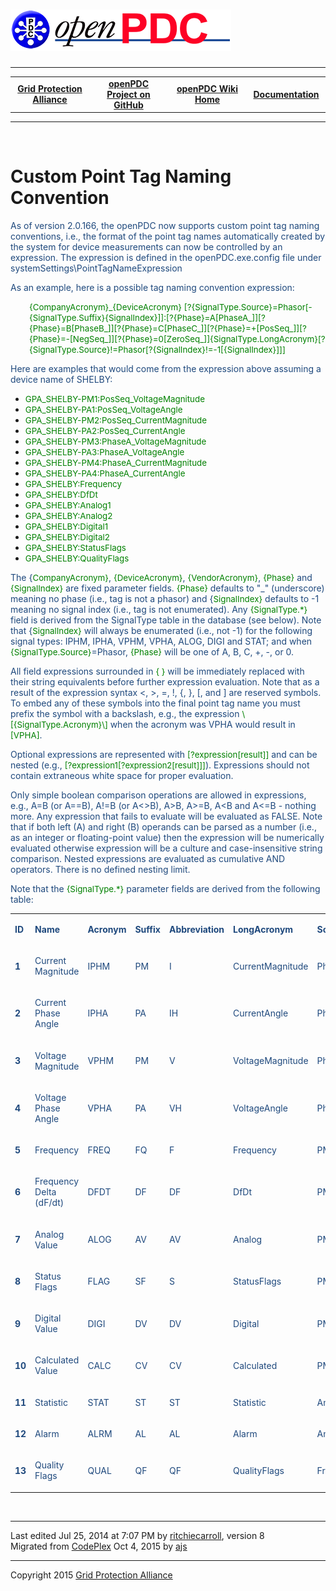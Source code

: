 <HTML>
<html lang="en" xmlns="http://www.w3.org/1999/xhtml">
<head>
<meta charset="utf-8" />
</head>
<body>
<!--HtmlToGmd.Body-->
<h1><a href="https://github.com/GridProtectionAlliance/openPDC/tree/master/Source/Documentation/wiki/openPDC_Home.md"><img src="https://github.com/GridProtectionAlliance/openPDC/blob/master/Source/Documentation/wiki/openPDC_Logo.png" alt="The Open Source Phasor Data Concentrator" /></a></h1>
<hr />
<div id="NavigationMenu">
<table style="width: 100%; border-collapse: collapse; border: 0px solid gray;">
<tr>
<td style="width: 25%; text-align:center;"><b><a href="http://www.gridprotectionalliance.org">Grid Protection Alliance</a></b></td>
<td style="width: 25%; text-align:center;"><b><a href="https://github.com/GridProtectionAlliance/openPDC">openPDC Project on GitHub</a></b></td>
<td style="width: 25%; text-align:center;"><b><a href="https://github.com/GridProtectionAlliance/openPDC/tree/master/Source/Documentation/wiki/openPDC_Home.md">openPDC Wiki Home</a></b></td>
<td style="width: 25%; text-align:center;"><b><a href="https://github.com/GridProtectionAlliance/openPDC/tree/master/Source/Documentation/wiki/openPDC_Documentation_Home.md">Documentation</a></b></td>
</tr>
</table>
</div>
<hr />
<!--/HtmlToGmd.Body-->
<div class="WikiContent">
<div class="wikidoc">
<p>&nbsp;</p>
<h1>Custom Point Tag Naming Convention</h1>
<p><span style="color:#1f497d">As of version 2.0.166, the openPDC now supports custom point tag naming conventions, i.e., the format of the point tag names automatically created by the system for device measurements can now be controlled by an expression.&nbsp;The
 expression is defined in the openPDC.exe.config file under systemSettings\PointTagNameExpression</span></p>
<p><span style="color:#1f497d">As an example, here is a possible tag naming convention expression:</span></p>
<p style="padding-left:30px"><span style="font-size:10pt; color:green">{CompanyAcronym}_{DeviceAcronym}</span>
<span style="font-size:10pt; color:green">[?{SignalType.Source}=Phasor[-{SignalType.Suffix}{SignalIndex}]]:[?{Phase}=A[PhaseA_]][?{Phase}=B[PhaseB_]][?{Phase}=C[PhaseC_]][?{Phase}=&#43;[PosSeq_]][?{Phase}=-[NegSeq_]][?{Phase}=0[ZeroSeq_]]{SignalType.LongAcronym}[?{SignalType.Source}!=Phasor[?{SignalIndex}!=-1[{SignalIndex}]]]</span></p>
<p><span style="color:#1f497d">Here are examples that would come from the expression above assuming a device name of SHELBY:</span></p>
<ul>
<li><span style="font-size:10pt; color:green">GPA_SHELBY-PM1:PosSeq_VoltageMagnitude</span>
</li><li><span style="font-size:10pt; color:green">GPA_SHELBY-PA1:PosSeq_VoltageAngle</span>
</li><li><span style="font-size:10pt; color:green">GPA_SHELBY-PM2:PosSeq_CurrentMagnitude</span>
</li><li><span style="font-size:10pt; color:green">GPA_SHELBY-PA2:PosSeq_CurrentAngle</span>
</li><li><span style="font-size:10pt; color:green">GPA_SHELBY-PM3:PhaseA_VoltageMagnitude</span>
</li><li><span style="font-size:10pt; color:green">GPA_SHELBY-PA3:PhaseA_VoltageAngle</span>
</li><li><span style="font-size:10pt; color:green">GPA_SHELBY-PM4:PhaseA_CurrentMagnitude</span>
</li><li><span style="font-size:10pt; color:green">GPA_SHELBY-PA4:PhaseA_CurrentAngle</span>
</li><li><span style="font-size:10pt; color:green">GPA_SHELBY:Frequency</span> </li><li><span style="font-size:10pt; color:green">GPA_SHELBY:DfDt</span> </li><li><span style="font-size:10pt; color:green">GPA_SHELBY:Analog1</span> </li><li><span style="font-size:10pt; color:green">GPA_SHELBY:Analog2</span> </li><li><span style="font-size:10pt; color:green">GPA_SHELBY:Digital1</span> </li><li><span style="font-size:10pt; color:green">GPA_SHELBY:Digital2</span> </li><li><span style="font-size:10pt; color:green">GPA_SHELBY:StatusFlags</span> </li><li><span style="font-size:10pt; color:green">GPA_SHELBY:QualityFlags</span> </li></ul>
<p><span style="color:#1f497d">The {</span><span style="font-size:10pt; color:green">CompanyAcronym}</span><span style="color:#1f497d">,
</span><span style="font-size:10pt; color:green">{DeviceAcronym}</span><span style="color:#1f497d">,
</span><span style="font-size:10pt; color:green">{VendorAcronym}</span><span style="color:#1f497d">,
</span><span style="font-size:10pt; color:green">{Phase}</span><span style="color:#1f497d"> and
</span><span style="font-size:10pt; color:green">{SignalIndex}</span><span style="color:#1f497d"> are fixed parameter fields.
</span><span style="font-size:10pt; color:green">{Phase}</span><span style="color:#1f497d"> defaults to &quot;_&quot; (underscore) meaning no phase (i.e., tag is not a phasor) and {</span><span style="font-size:10pt; color:green">SignalIndex}</span><span style="color:#1f497d">
 defaults to -1 meaning no signal index (i.e., tag is not enumerated). Any </span>
<span style="font-size:10pt; color:green">{SignalType.*} </span><span style="color:#1f497d">field is derived from the SignalType table in the database (see below). Note that {</span><span style="font-size:10pt; color:green">SignalIndex}</span><span style="color:#1f497d">
 will always be enumerated (i.e., not -1) for the following signal types: IPHM, IPHA, VPHM, VPHA, ALOG, DIGI and STAT; and when
</span><span style="font-size:10pt; color:green">{SignalType.Source}</span><span style="color:#1f497d">=Phasor,
</span><span style="font-size:10pt; color:green">{Phase}</span><span style="color:#1f497d"> will be one of A, B, C, &#43;, -, or 0.</span></p>
<p><span style="color:#1f497d">All field expressions surrounded in&nbsp;</span><span style="font-size:10pt; color:green">{&nbsp;}
</span><span style="color:#1f497d">will be immediately replaced with their string equivalents before further expression evaluation. Note that as a result of the expression syntax &lt;, &gt;, =, !, {, }, [, and ] are reserved symbols. To embed any of these symbols
 into the final point tag name you must prefix the symbol with a backslash, e.g., the expression
</span><span style="font-size:10pt; color:green">\[{SignalType.Acronym}\] </span>
<span style="color:#1f497d">when the acronym was VPHA would result in </span><span style="font-size:10pt; color:green">[VPHA]</span><span style="color:#1f497d">.</span></p>
<p><span style="color:#1f497d">Optional expressions are represented with </span><span style="font-size:10pt; color:green">[?expression[result]]</span><span style="color:#1f497d"> and can be nested (e.g.,
<span style="font-size:10pt; color:green">[?expression1[<font size="2" color="#008000">?expression2[result]</font>]]</span>). Expressions should not contain extraneous white space for proper evaluation.</span></p>
<p><span style="color:#1f497d">Only simple boolean comparison operations are allowed in expressions, e.g., A=B (or A==B), A!=B (or A&lt;&gt;B), A&gt;B, A&gt;=B, A&lt;B and A&lt;=B - nothing more. Any expression that fails to evaluate will be evaluated as FALSE.
 Note that if both left (A) and right (B) operands can be parsed as a number (i.e., as an integer or floating-point value) then the expression will be numerically evaluated otherwise expression will be a culture and case-insensitive string comparison. Nested
 expressions are evaluated as cumulative AND operators. There is no defined nesting limit.</span></p>
<p><span style="color:#1f497d">Note that the </span><span style="font-size:10pt; color:green">{SignalType.*}</span><span style="color:#1f497d"> parameter fields are derived from the following table:</span></p>
<table width="769">
<tbody>
<tr>
<td width="36">
<p><strong><span style="color:#1f497d">ID</span></strong></p>
</td>
<td width="169">
<p><strong><span style="color:#1f497d">Name</span></strong></p>
</td>
<td width="77">
<p><strong><span style="color:#1f497d">Acronym</span></strong></p>
</td>
<td width="57">
<p><strong><span style="color:#1f497d">Suffix</span></strong></p>
</td>
<td width="101">
<p><strong><span style="color:#1f497d">Abbreviation</span></strong></p>
</td>
<td width="136">
<p><strong><span style="color:#1f497d">LongAcronym</span></strong></p>
</td>
<td width="64">
<p><strong><span style="color:#1f497d">Source</span></strong></p>
</td>
<td width="126">
<p><strong><span style="color:#1f497d">EngineeringUnits</span></strong></p>
</td>
</tr>
<tr>
<td width="36">
<p><strong><span style="color:#1f497d">1</span></strong></p>
</td>
<td width="169">
<p><span style="color:#1f497d">Current Magnitude</span></p>
</td>
<td width="77">
<p><span style="color:#1f497d">IPHM</span></p>
</td>
<td width="57">
<p><span style="color:#1f497d">PM</span></p>
</td>
<td width="101">
<p><span style="color:#1f497d">I</span></p>
</td>
<td width="136">
<p><span style="color:#1f497d">CurrentMagnitude</span></p>
</td>
<td width="64">
<p><span style="color:#1f497d">Phasor</span></p>
</td>
<td width="126">
<p><span style="color:#1f497d">Amps</span></p>
</td>
</tr>
<tr>
<td width="36">
<p><strong><span style="color:#1f497d">2</span></strong></p>
</td>
<td width="169">
<p><span style="color:#1f497d">Current Phase Angle</span></p>
</td>
<td width="77">
<p><span style="color:#1f497d">IPHA</span></p>
</td>
<td width="57">
<p><span style="color:#1f497d">PA</span></p>
</td>
<td width="101">
<p><span style="color:#1f497d">IH</span></p>
</td>
<td width="136">
<p><span style="color:#1f497d">CurrentAngle</span></p>
</td>
<td width="64">
<p><span style="color:#1f497d">Phasor</span></p>
</td>
<td width="126">
<p><span style="color:#1f497d">Degrees</span></p>
</td>
</tr>
<tr>
<td width="36">
<p><strong><span style="color:#1f497d">3</span></strong></p>
</td>
<td width="169">
<p><span style="color:#1f497d">Voltage Magnitude</span></p>
</td>
<td width="77">
<p><span style="color:#1f497d">VPHM</span></p>
</td>
<td width="57">
<p><span style="color:#1f497d">PM</span></p>
</td>
<td width="101">
<p><span style="color:#1f497d">V</span></p>
</td>
<td width="136">
<p><span style="color:#1f497d">VoltageMagnitude</span></p>
</td>
<td width="64">
<p><span style="color:#1f497d">Phasor</span></p>
</td>
<td width="126">
<p><span style="color:#1f497d">Volts</span></p>
</td>
</tr>
<tr>
<td width="36">
<p><strong><span style="color:#1f497d">4</span></strong></p>
</td>
<td width="169">
<p><span style="color:#1f497d">Voltage Phase Angle</span></p>
</td>
<td width="77">
<p><span style="color:#1f497d">VPHA</span></p>
</td>
<td width="57">
<p><span style="color:#1f497d">PA</span></p>
</td>
<td width="101">
<p><span style="color:#1f497d">VH</span></p>
</td>
<td width="136">
<p><span style="color:#1f497d">VoltageAngle</span></p>
</td>
<td width="64">
<p><span style="color:#1f497d">Phasor</span></p>
</td>
<td width="126">
<p><span style="color:#1f497d">Degrees</span></p>
</td>
</tr>
<tr>
<td width="36">
<p><strong><span style="color:#1f497d">5</span></strong></p>
</td>
<td width="169">
<p><span style="color:#1f497d">Frequency</span></p>
</td>
<td width="77">
<p><span style="color:#1f497d">FREQ</span></p>
</td>
<td width="57">
<p><span style="color:#1f497d">FQ</span></p>
</td>
<td width="101">
<p><span style="color:#1f497d">F</span></p>
</td>
<td width="136">
<p><span style="color:#1f497d">Frequency</span></p>
</td>
<td width="64">
<p><span style="color:#1f497d">PMU</span></p>
</td>
<td width="126">
<p><span style="color:#1f497d">Hz</span></p>
</td>
</tr>
<tr>
<td width="36">
<p><strong><span style="color:#1f497d">6</span></strong></p>
</td>
<td width="169">
<p><span style="color:#1f497d">Frequency Delta (dF/dt)</span></p>
</td>
<td width="77">
<p><span style="color:#1f497d">DFDT</span></p>
</td>
<td width="57">
<p><span style="color:#1f497d">DF</span></p>
</td>
<td width="101">
<p><span style="color:#1f497d">DF</span></p>
</td>
<td width="136">
<p><span style="color:#1f497d">DfDt</span></p>
</td>
<td width="64">
<p><span style="color:#1f497d">PMU</span></p>
</td>
<td width="126">
<p><span style="color:#1f497d">&nbsp;</span></p>
</td>
</tr>
<tr>
<td width="36">
<p><strong><span style="color:#1f497d">7</span></strong></p>
</td>
<td width="169">
<p><span style="color:#1f497d">Analog Value</span></p>
</td>
<td width="77">
<p><span style="color:#1f497d">ALOG</span></p>
</td>
<td width="57">
<p><span style="color:#1f497d">AV</span></p>
</td>
<td width="101">
<p><span style="color:#1f497d">AV</span></p>
</td>
<td width="136">
<p><span style="color:#1f497d">Analog</span></p>
</td>
<td width="64">
<p><span style="color:#1f497d">PMU</span></p>
</td>
<td width="126">
<p><span style="color:#1f497d">&nbsp;</span></p>
</td>
</tr>
<tr>
<td width="36">
<p><strong><span style="color:#1f497d">8</span></strong></p>
</td>
<td width="169">
<p><span style="color:#1f497d">Status Flags</span></p>
</td>
<td width="77">
<p><span style="color:#1f497d">FLAG</span></p>
</td>
<td width="57">
<p><span style="color:#1f497d">SF</span></p>
</td>
<td width="101">
<p><span style="color:#1f497d">S</span></p>
</td>
<td width="136">
<p><span style="color:#1f497d">StatusFlags</span></p>
</td>
<td width="64">
<p><span style="color:#1f497d">PMU</span></p>
</td>
<td width="126">
<p><span style="color:#1f497d">&nbsp;</span></p>
</td>
</tr>
<tr>
<td width="36">
<p><strong><span style="color:#1f497d">9</span></strong></p>
</td>
<td width="169">
<p><span style="color:#1f497d">Digital Value</span></p>
</td>
<td width="77">
<p><span style="color:#1f497d">DIGI</span></p>
</td>
<td width="57">
<p><span style="color:#1f497d">DV</span></p>
</td>
<td width="101">
<p><span style="color:#1f497d">DV</span></p>
</td>
<td width="136">
<p><span style="color:#1f497d">Digital</span></p>
</td>
<td width="64">
<p><span style="color:#1f497d">PMU</span></p>
</td>
<td width="126">
<p><span style="color:#1f497d">&nbsp;</span></p>
</td>
</tr>
<tr>
<td width="36">
<p><strong><span style="color:#1f497d">10</span></strong></p>
</td>
<td width="169">
<p><span style="color:#1f497d">Calculated Value</span></p>
</td>
<td width="77">
<p><span style="color:#1f497d">CALC</span></p>
</td>
<td width="57">
<p><span style="color:#1f497d">CV</span></p>
</td>
<td width="101">
<p><span style="color:#1f497d">CV</span></p>
</td>
<td width="136">
<p><span style="color:#1f497d">Calculated</span></p>
</td>
<td width="64">
<p><span style="color:#1f497d">PMU</span></p>
</td>
<td width="126">
<p><span style="color:#1f497d">&nbsp;</span></p>
</td>
</tr>
<tr>
<td width="36">
<p><strong><span style="color:#1f497d">11</span></strong></p>
</td>
<td width="169">
<p><span style="color:#1f497d">Statistic</span></p>
</td>
<td width="77">
<p><span style="color:#1f497d">STAT</span></p>
</td>
<td width="57">
<p><span style="color:#1f497d">ST</span></p>
</td>
<td width="101">
<p><span style="color:#1f497d">ST</span></p>
</td>
<td width="136">
<p><span style="color:#1f497d">Statistic</span></p>
</td>
<td width="64">
<p><span style="color:#1f497d">Any</span></p>
</td>
<td width="126">
<p><span style="color:#1f497d">&nbsp;</span></p>
</td>
</tr>
<tr>
<td width="36">
<p><strong><span style="color:#1f497d">12</span></strong></p>
</td>
<td width="169">
<p><span style="color:#1f497d">Alarm</span></p>
</td>
<td width="77">
<p><span style="color:#1f497d">ALRM</span></p>
</td>
<td width="57">
<p><span style="color:#1f497d">AL</span></p>
</td>
<td width="101">
<p><span style="color:#1f497d">AL</span></p>
</td>
<td width="136">
<p><span style="color:#1f497d">Alarm</span></p>
</td>
<td width="64">
<p><span style="color:#1f497d">Any</span></p>
</td>
<td width="126">
<p><span style="color:#1f497d">&nbsp;</span></p>
</td>
</tr>
<tr>
<td width="36">
<p><strong><span style="color:#1f497d">13</span></strong></p>
</td>
<td width="169">
<p><span style="color:#1f497d">Quality Flags</span></p>
</td>
<td width="77">
<p><span style="color:#1f497d">QUAL</span></p>
</td>
<td width="57">
<p><span style="color:#1f497d">QF</span></p>
</td>
<td width="101">
<p><span style="color:#1f497d">QF</span></p>
</td>
<td width="136">
<p><span style="color:#1f497d">QualityFlags</span></p>
</td>
<td width="64">
<p><span style="color:#1f497d">Frame</span></p>
</td>
<td width="126">
<p><span style="color:#1f497d">&nbsp;</span></p>
</td>
</tr>
</tbody>
</table>
<p><span style="color:#1f497d">&nbsp;</span></p>
</div>
</div>
<div id="footer">
<hr />
Last edited <span class="smartDate" title="7/25/2014 7:07:57 PM" LocalTimeTicks="1406340477">Jul 25, 2014 at 7:07 PM</span> by <a id="wikiEditByLink" href="https://github.com/ritchiecarroll">ritchiecarroll</a>, version 8<br />
Migrated from <a href="http://openpdc.codeplex.com/wikipage?title=Custom%20Point%20Tag%20Naming%20Convention">CodePlex</a> Oct 4, 2015 by <a href="https://github.com/ajstadlin">ajs</a>
</div>
<!--HtmlToGmd.Foot-->
<div id="copyright">
<hr />
Copyright 2015 <a href="http://www.gridprotectionalliance.org">Grid Protection Alliance</a>
</div>
<!--/HtmlToGmd.Foot-->
</body>
</html>
</HTML>
